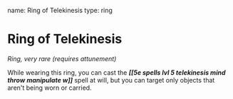 name: Ring of Telekinesis
type: ring

# Ring of Telekinesis 
_Ring, very rare (requires attunement)_ 

While wearing this ring, you can cast the **_[[5e spells lvl 5 telekinesis mind throw manipulate w]]_** spell at will, but you can target only objects that aren't being worn or carried. 